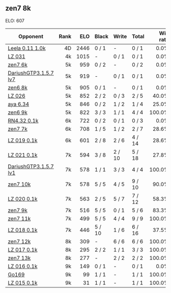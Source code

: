 ## zen7 8k ##

ELO: 607

Opponent | Rank | ELO | Black | Write | Total | Win rate
---------|-----:|----:|-------|-------|-------|-------:
[Leela 0.11 1.0k](Leela%200.11%201.0k.md) | 4D | 2446 | 0 / 1 | - | 0 / 1 | 0.0%
[LZ 031](LZ%20031.md) | 4k | 1015 | - | 0 / 1 | 0 / 1 | 0.0%
[zen7 6k](zen7%206k.md) | 5k | 959 | 0 / 2 | - | 0 / 2 | 0.0%
[DariushGTP3.1.5.7 lv7](DariushGTP3.1.5.7%20lv7.md) | 5k | 919 | - | 0 / 1 | 0 / 1 | 0.0%
[zen6 8k](zen6%208k.md) | 5k | 905 | 0 / 1 | - | 0 / 1 | 0.0%
[LZ 026](LZ%20026.md) | 5k | 852 | 2 / 2 | 0 / 3 | 2 / 5 | 40.0%
[aya 6.34](aya%206.34.md) | 5k | 846 | 0 / 2 | 1 / 2 | 1 / 4 | 25.0%
[zen6 9k](zen6%209k.md) | 5k | 822 | 3 / 3 | 1 / 1 | 4 / 4 | 100.0%
[RN4.32 0.1k](RN4.32%200.1k.md) | 6k | 722 | 0 / 2 | 0 / 1 | 0 / 3 | 0.0%
[zen7 7k](zen7%207k.md) | 6k | 708 | 1 / 5 | 1 / 2 | 2 / 7 | 28.6%
[LZ 019 0.1k](LZ%20019%200.1k.md) | 6k | 601 | 2 / 8 | 2 / 6 | 4 / 14 | 28.6%
[LZ 021 0.1k](LZ%20021%200.1k.md) | 7k | 594 | 3 / 8 | 2 / 10 | 5 / 18 | 27.8%
[DariushGTP3.1.5.7 lv1](DariushGTP3.1.5.7%20lv1.md) | 7k | 578 | 1 / 1 | 3 / 3 | 4 / 4 | 100.0%
[zen7 10k](zen7%2010k.md) | 7k | 578 | 5 / 5 | 4 / 5 | 9 / 10 | 90.0%
[LZ 020 0.1k](LZ%20020%200.1k.md) | 7k | 563 | 2 / 5 | 5 / 7 | 7 / 12 | 58.3%
[zen7 9k](zen7%209k.md) | 7k | 516 | 5 / 5 | 0 / 1 | 5 / 6 | 83.3%
[zen7 11k](zen7%2011k.md) | 7k | 499 | 5 / 5 | 4 / 4 | 9 / 9 | 100.0%
[LZ 018 0.1k](LZ%20018%200.1k.md) | 7k | 446 | 5 / 10 | 1 / 6 | 6 / 16 | 37.5%
[zen7 12k](zen7%2012k.md) | 8k | 309 | - | 6 / 6 | 6 / 6 | 100.0%
[LZ 017 0.1k](LZ%20017%200.1k.md) | 8k | 295 | 2 / 2 | 1 / 1 | 3 / 3 | 100.0%
[zen7 13k](zen7%2013k.md) | 8k | 277 | - | 2 / 2 | 2 / 2 | 100.0%
[LZ 016 0.1k](LZ%20016%200.1k.md) | 9k | 149 | 0 / 1 | - | 0 / 1 | 0.0%
[Go169](Go169.md) | 9k | 99 | 1 / 1 | - | 1 / 1 | 100.0%
[LZ 015 0.1k](LZ%20015%200.1k.md) | 9k | 31 | 1 / 1 | - | 1 / 1 | 100.0%

